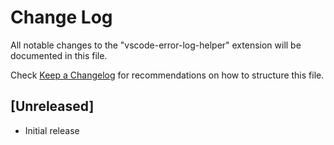 # Change Log

All notable changes to the "vscode-error-log-helper" extension will be documented in this file.

Check [Keep a Changelog](http://keepachangelog.com/) for recommendations on how to structure this file.

## [Unreleased]

- Initial release